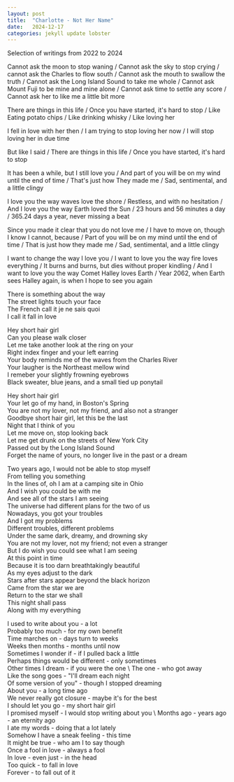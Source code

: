 ```yaml
---
layout: post
title:  "Charlotte - Not Her Name"
date:   2024-12-17
categories: jekyll update lobster
---
```


Selection of writings from 2022 to 2024

Cannot ask the moon to stop waning /
Cannot ask the sky to stop crying /
cannot ask the Charles to flow south /
Cannot ask the mouth to swallow the truth /
Cannot ask the Long Island Sound to take me whole /
Cannot ask Mount Fuji to be mine and mine alone /
Cannot ask time to settle any score /
Cannot ask her to like me a little bit more


There are things in this life /
Once you have started, it's hard to stop / 
Like Eating potato chips / 
Like drinking whisky /
Like loving her

I fell in love with her then /
I am trying to stop loving her now /
I will stop loving her in due time

But like I said / 
There are things in this life /
Once you have started, it's hard to stop


It has been a while, but I still love you / 
And part of you will be on my wind until the end of time /
That's just how They made me /
Sad, sentimental, and a little clingy

I love you the way waves love the shore /
Restless, and with no hesitation /
And I love you the way Earth loved the Sun /
23 hours and 56 minutes a day /
365.24 days a year, never missing a beat

Since you made it clear that you do not love me /
I have to move on, though I know I cannot, because /
Part of you will be on my mind until the end of time /
That is just how they made me /
Sad, sentimental, and a little clingy

I want to change the way I love you /
I want to love you the way fire loves everything /
It burns and burns, but dies without proper kindling /
And I want to love you the way Comet Halley loves Earth /
Year 2062, when Earth sees Halley again, is when I hope to see you again


There is something about the way \
The street lights touch your face \
The French call it je ne sais quoi \
I call it fall in love


Hey short hair girl\
Can you please walk closer\
Let me take another look at the ring on your\
Right index finger and your left earring\
Your body reminds me of the waves from the Charles River\
Your laugher is the Northeast mellow wind\
I remeber your slightly frowning eyebrows\
Black sweater, blue jeans, and a small tied up ponytail

Hey short hair girl\
Your let go of my hand, in Boston's Spring\
You are not my lover, not my friend, and also not a stranger\
Goodbye short hair girl, let this be the last\
Night that I think of you\
Let me move on, stop looking back\
Let me get drunk on the streets of New York City\
Passed out by the Long Island Sound\
Forget the name of yours, no longer live in the past or a dream


Two years ago, I would not be able to stop myself \
From telling you something \
In the lines of, oh I am at a camping site in Ohio \
And I wish you could be with me \
And see all of the stars I am seeing \
The universe had different plans for the two of us \
Nowadays, you got your troubles \
And I got my problems \
Different troubles, different problems \
Under the same dark, dreamy, and drowning sky \
You are not my lover, not my friend; not even a stranger \
But I do wish you could see what I am seeing \
At this point in time \
Because it is too darn breathtakingly beautiful \
As my eyes adjust to the dark \
Stars after stars appear beyond the black horizon \
Came from the star we are \
Return to the star we shall \
This night shall pass \
Along with my everything


I used to write about you - a lot \
Probably too much - for my own benefit \
Time marches on - days turn to weeks \
Weeks then months - months until now \
Sometimes I wonder if - if I pulled back a little \
Perhaps things would be different - only sometimes \
Other times I dream - if you were the one \ 
The one - who got away \
Like the song goes - "I'll dream each night \
Of some version of you" - though I stopped dreaming \
About you - a long time ago \
We never really got closure - maybe it's for the best \
I should let you go - my short hair girl \
I promised myself - I would stop writing about you \ 
Months ago - years ago - an eternity ago \
I ate my words - doing that a lot lately \
Somehow I have a sneak feeling - this time \
It might be true - who am I to say though \
Once a fool in love - always a fool \
In love - even just - in the head \
Too quick - to fall in love \
Forever - to fall out of it

